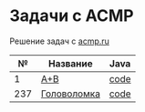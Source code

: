 # Задачи с ACMP
Решение задач с [acmp.ru](https://acmp.ru/)

| № | Название           | Java |
|---|--------------------|------|
| 1 | [A+B](tasks/Task001_SumAB.md) | [code](java/SumAB.java) |
| 237 | [Головоломка](tasks/Task237_Puzzle.md) | [code](java/Puzzle.java) |
